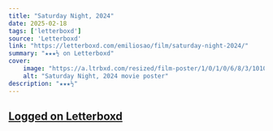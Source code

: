```yaml
---
title: "Saturday Night, 2024"
date: 2025-02-18
tags: ['letterboxd']
source: 'Letterboxd'
link: "https://letterboxd.com/emiliosao/film/saturday-night-2024/"
summary: "★★★½ on Letterboxd"
cover:
    image: "https://a.ltrbxd.com/resized/film-poster/1/0/1/0/6/8/3/1010683-saturday-night-0-600-0-900-crop.jpg?v=f4857efc36"
    alt: "Saturday Night, 2024 movie poster"
description: "★★★½"
---
```

## [Logged on Letterboxd](https://letterboxd.com/emiliosao/film/saturday-night-2024/)

